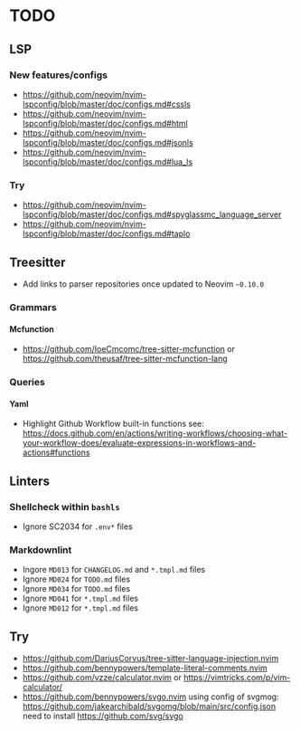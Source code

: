 # TODO

## LSP

### New features/configs

- https://github.com/neovim/nvim-lspconfig/blob/master/doc/configs.md#cssls
- https://github.com/neovim/nvim-lspconfig/blob/master/doc/configs.md#html
- https://github.com/neovim/nvim-lspconfig/blob/master/doc/configs.md#jsonls
- https://github.com/neovim/nvim-lspconfig/blob/master/doc/configs.md#lua_ls

### Try

- https://github.com/neovim/nvim-lspconfig/blob/master/doc/configs.md#spyglassmc_language_server
- https://github.com/neovim/nvim-lspconfig/blob/master/doc/configs.md#taplo

## Treesitter

- Add links to parser repositories once updated to Neovim `~0.10.0`

### Grammars

#### Mcfunction

- https://github.com/IoeCmcomc/tree-sitter-mcfunction
  or https://github.com/theusaf/tree-sitter-mcfunction-lang

### Queries

#### Yaml

- Highlight Github Workflow built-in functions
  see: https://docs.github.com/en/actions/writing-workflows/choosing-what-your-workflow-does/evaluate-expressions-in-workflows-and-actions#functions

## Linters

### Shellcheck within `bashls`

- Ignore SC2034 for `.env*` files

### Markdownlint

- Ingore `MD013` for `CHANGELOG.md` and `*.tmpl.md` files
- Ignore `MD024` for `TODO.md` files
- Ignore `MD034` for `TODO.md` files
- Ignore `MD041` for `*.tmpl.md` files
- Ignore `MD012` for `*.tmpl.md` files

## Try

- https://github.com/DariusCorvus/tree-sitter-language-injection.nvim
- https://github.com/bennypowers/template-literal-comments.nvim
- https://github.com/vzze/calculator.nvim
  or https://vimtricks.com/p/vim-calculator/
- https://github.com/bennypowers/svgo.nvim
  using config of svgmog: https://github.com/jakearchibald/svgomg/blob/main/src/config.json
  need to install https://github.com/svg/svgo
